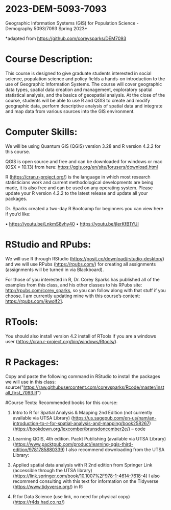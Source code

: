# 2023-DEM-5093-7093
Geographic Information Systems (GIS) for Population Science - Demography 5093/7093 Spring 2023*

*adapted from https://github.com/coreysparks/DEM7093

# Course Description: 
This course is designed to give graduate students interested in social science, population science and policy fields a hands-on introduction to the use of Geographic Information Systems. The course will cover geographic data types, spatial data creation and management, exploratory spatial statistical analysis, and the basics of geospatial analysis. At the close of the course, students will be able to use R and QGIS to create and modify geographic data, perform descriptive analysis of spatial data and integrate and map data from various sources into the GIS environment.

# Computer Skills: 
We will be using Quantum GIS (QGIS) version 3.28 and R version 4.2.2 for this course.

QGIS is open source and free and can be downloaded for windows or mac (OSX > 10.13) from here: https://qgis.org/en/site/forusers/download.html

R (https://cran.r-project.org/) is the language in which most research statisticians work and current methodological developments are being made, it is also free and can be used on any operating system. Please update your R version 4.2.2 to the latest release and update all your packages.

Dr. Sparks created a two-day R Bootcamp for beginners you can view here if you’d like:

• https://youtu.be/LnkmS8vhy40
• https://youtu.be/jIerKfB1YUI

# RStudio and RPubs: 
We will use R through RStudio (https://posit.co/download/rstudio-desktop/) and we will use RPubs (https://rpubs.com/) for creating all assignments (assignments will be turned in via Blackboard).

For those of you interested in R, Dr. Corey Sparks has published all of the examples from this class, and his other classes to his RPubs site: http://rpubs.com/corey_sparks, so you can follow along with that stuff if you choose. I am currently updating mine with this course’s content: https://rpubs.com/jkwolf21.

# RTools: 
You should also install version 4.2 install of RTools if you are a windows user (https://cran.r-project.org/bin/windows/Rtools/).

# R Packages: 
Copy and paste the following command in RStudio to install the packages we will use in this class:
source("https://raw.githubusercontent.com/coreysparks/Rcode/master/install_first_7093.R")

#Course Texts: 
Recommended books for this course:

1) Intro to R for Spatial Analysis & Mapping 2nd Edition (not currently available via UTSA Library)
(https://us.sagepub.com/en-us/nam/an-introduction-to-r-for-spatial-analysis-and-mapping/book258267)
(https://bookdown.org/lexcomber/brunsdoncomber2e/) – code

2) Learning QGIS, 4th edition. Packt Publishing (available via UTSA Library)
(https://www.packtpub.com/product/learning-qgis-third-edition/9781785880339)
I also recommend downloading from the UTSA Library:

3) Applied spatial data analysis with R 2nd edition from Springer Link (accessible through the UTSA library)
(https://link.springer.com/book/10.1007%2F978-1-4614-7618-4)
I also recommend consulting with this text for information on the Tidyverse (https://www.tidyverse.org/) in R:

4) R for Data Science (use link, no need for physical copy)
(https://r4ds.had.co.nz/)
